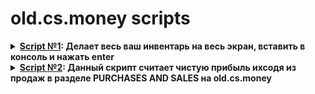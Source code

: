 # old.cs.money scripts

<details>
  <summary><b><a href="https://github.com/bhorc/old.cs.money-scripts/blob/main/full%20screen%20user%20inventory.js">Script №1</a>: Делает весь ваш инвентарь на весь экран, вставить в консоль и нажать enter </b></summary>
  <p>

  ![photo_2022-07-24_16-25-15](https://user-images.githubusercontent.com/57762921/180649437-729d38f6-f7f9-4acc-b33a-be4451670c10.jpg)

  </p>
</details>

<details>
  <summary><b><a href="https://github.com/bhorc/scripts__old.cs.money/blob/main/total%20profit%20per%20month.js">Script №2</a>: Данный скрипт считает чистую прибыль ихсодя из продаж в разделе PURCHASES AND SALES на old.cs.money</b></summary>
  <p>

  Тут пока ничего нет...

  </p>
</details>
